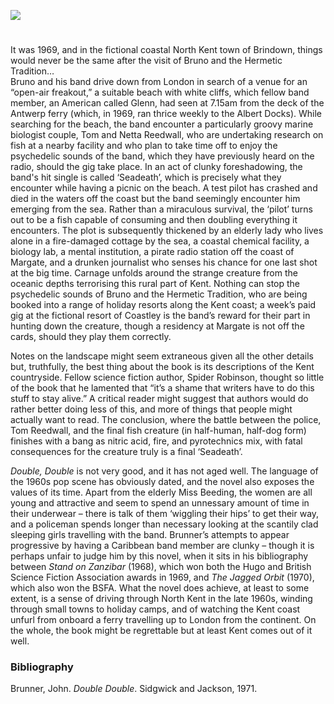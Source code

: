 <a href="https://www.kent-maps.online"><img src="https://www.kent-maps.online/juncture/ve-button.png"></a>
<param ve-config title="Double Double by John Brunner" author="Dr Michael Goodrum" layout="vtl" 
banner="https://stor.artstor.org/stor/0d641b7a-318e-4c7f-8789-6452984df301">

<param ve-entity eid="Q618045" alias="Margate">

#

It was 1969, and in the fictional coastal North Kent town of Brindown, things would never be the same after the visit of Bruno and the Hermetic Tradition…    
Bruno and his band drive down from London in search of a venue for an “open-air freakout,” a suitable beach with white cliffs, which fellow band member, an American called Glenn, had seen at 7.15am from the deck of the Antwerp ferry (which, in 1969, ran thrice weekly to the Albert Docks). While searching for the beach, the band encounter a particularly groovy marine biologist couple, Tom and Netta Reedwall, who are undertaking research on fish at a nearby facility and who plan to take time off to enjoy the psychedelic sounds of the band, which they have previously heard on the radio, should the gig take place. In an act of clunky foreshadowing, the band's hit single is called ‘Seadeath’, which is precisely what they encounter while having a picnic on the beach. A test pilot has crashed and died in the waters off the coast but the band seemingly encounter him emerging from the sea. Rather than a miraculous survival, the ‘pilot’ turns out to be a fish capable of consuming and then doubling everything it encounters. The plot is subsequently thickened by an elderly lady who lives alone in a fire-damaged cottage by the sea, a coastal chemical facility, a biology lab, a mental institution, a pirate radio station off the coast of Margate, and a drunken journalist who senses his chance for one last shot at the big time. Carnage unfolds around the strange creature from the oceanic depths terrorising this rural part of Kent. Nothing can stop the psychedelic sounds of Bruno and the Hermetic Tradition, who are being booked into a range of holiday resorts along the Kent coast; a week’s paid gig at the fictional resort of Coastley is the band’s reward for their part in hunting down the creature, though a residency at Margate is not off the cards, should they play them correctly.
<param ve-image url="https://stor.artstor.org/stor/c5a69374-84aa-4934-a9d4-4469d7e40ace" label="Scuba" attribution="Thomas Crowther">
<param ve-map center="Q618045" zoom="15">

Notes on the landscape might seem extraneous given all the other details but, truthfully, the best thing about the book is its descriptions of the Kent countryside. Fellow science fiction author, Spider Robinson, thought so little of the book that he lamented that “it’s a shame that writers have to do this stuff to stay alive.” A critical reader might suggest that authors would do rather better doing less of this, and more of things that people might actually want to read. The conclusion, where the battle between the police, Tom Reedwall, and the final fish creature (in half-human, half-dog form) finishes with a bang as nitric acid, fire, and pyrotechnics mix, with fatal consequences for the creature truly is a final ‘Seadeath’.
<param ve-image url="https://stor.artstor.org/stor/d56de85e-015f-4305-9adb-9ddb12601fcc" label="Multiplying" attribution="Thomas Crowther">

_Double, Double_ is not very good, and it has not aged well. The language of the 1960s pop scene has obviously dated, and the novel also exposes the values of its time. Apart from the elderly Miss Beeding, the women are all young and attractive and seem to spend an unnessary amount of time in their underwear – there is talk of them ‘wiggling their hips’ to get their way, and a policeman spends longer than necessary looking at the scantily clad sleeping girls travelling with the band. Brunner’s attempts to appear progressive by having a Caribbean band member are clunky – though it is perhaps unfair to judge him by this novel, when it sits in his bibliography between _Stand on Zanzibar_ (1968), which won both the Hugo and British Science Fiction Association awards in 1969, and _The Jagged Orbit_ (1970), which also won the BSFA. What the novel does achieve, at least to some extent, is a sense of driving through North Kent in the late 1960s, winding through small towns to holiday camps, and of watching the Kent coast unfurl from onboard a ferry travelling up to London from the continent. On the whole, the book might be regrettable but at least Kent comes out of it well.
<param ve-image url="https://upload.wikimedia.org/wikipedia/commons/6/61/Waldens%27_Caravan_Park%2C_Seasalter_-_geograph.org.uk_-_772645.jpg" label="Walden's Caravan Park, Seasalter" attribution="Elliott Simpsonr">

### Bibliography
Brunner, John. _Double Double_. Sidgwick and Jackson, 1971.
